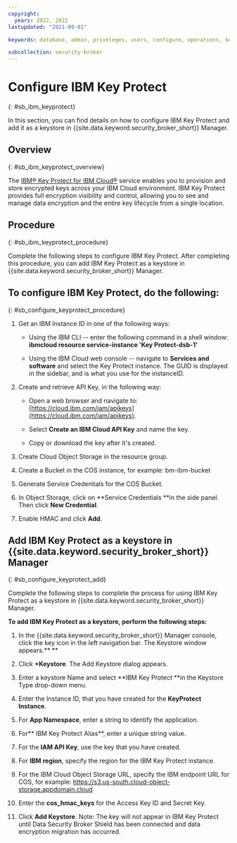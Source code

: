 ```yaml
---
copyright:
  years: 2022, 2022
lastupdated: "2021-09-01"

keywords: database, admin, priveleges, users, configure, operations, keyprotect

subcollection: security-broker
---
```


# Configure IBM Key Protect
{: #sb_ibm_keyprotect}

In this section, you can find details on how to configure IBM Key Protect and add it as a keystore in {{site.data.keyword.security_broker_short}} Manager.

## Overview
{: #sb_ibm_keyprotect_overview}

The [IBM® Key Protect for IBM Cloud®](https://www.ibm.com/cloud/key-protect) service enables you to
provision and store encrypted keys across your IBM Cloud environment. IBM Key Protect provides full encryption visibility and control, allowing you to see and manage data encryption and the entire key
lifecycle from a single location.

## Procedure
{: #sb_ibm_keyprotect_procedure}

Complete the following steps to configure IBM Key Protect. After
completing this procedure, you can add IBM Key Protect as a keystore in
{{site.data.keyword.security_broker_short}} Manager.

## **To configure IBM Key Protect, do the following:**
{: #sb_configure_keyprotect_procedure}

1.  Get an IBM Instance ID in one of the following ways:

    -   Using the IBM CLI -- enter the following command in a shell
        window:\
        **ibmcloud resource service-instance \'Key Protect-dsb-1\'**

    -   Using the IBM Cloud web console -- navigate to **Services and
        software** and select the Key Protect instance. The GUID is
        displayed in the sidebar, and  is what you use for the
        instanceID.

2.  Create and retrieve API Key, in the following way: 

    -   Open a web browser and navigate
        to:[https://cloud.ibm.com/iam/apikeys](https://cloud.ibm.com/iam/apikeys).

    -   Select **Create an IBM Cloud API Key** and name the key.

    -   Copy or download the key after it's created.

3.  Create Cloud Object Storage in the resource group.

4.  Create a Bucket in the COS instance, for example: bm-ibm-bucket

5.  Generate Service Credentials for the COS Bucket.

6.  In Object Storage, click on **Service Credentials **in the side
    panel. Then click **New Credential**.

7.  Enable HMAC and click **Add**.

## **Add IBM Key Protect as a keystore in {{site.data.keyword.security_broker_short}} Manager**
{: #sb_configure_keyprotect_add}

Complete the following steps to complete the process for using IBM Key
Protect as a keystore in {{site.data.keyword.security_broker_short}} Manager.

**To add IBM Key Protect as a keystore, perform the following steps:**

1.  In the {{site.data.keyword.security_broker_short}} Manager console, click the key icon in
    the left navigation bar. The Keystore window appears.** **

2.  Click **+Keystore**. The Add Keystore dialog appears.

3.  Enter a keystore Name and select **IBM Key Protect **in the Keystore
    Type drop-down menu.

4.  Enter the Instance ID, that you have created for the **KeyProtect
    Instance**.

5.  For **App Namespace**, enter a string to identify the application.

6.  For** IBM Key Protect Alias**, enter a unique string value.

7.  For the **IAM API Key**, use the key that you have created.

8.  For **IBM region**, specify the region for the IBM Key Protect
    instance.

9.  For the IBM Cloud Object Storage URL, specify the IBM endpoint URL
    for COS, for
    example: https://s3.us-south.cloud-object-storage.appdomain.cloud

10. Enter the **cos_hmac_keys** for the Access Key ID and Secret Key.

11. Click **Add Keystore**.
    Note: The key will not appear in IBM Key Protect until Data Security
    Broker Shield has been connected and data encryption migration has
    occurred.


